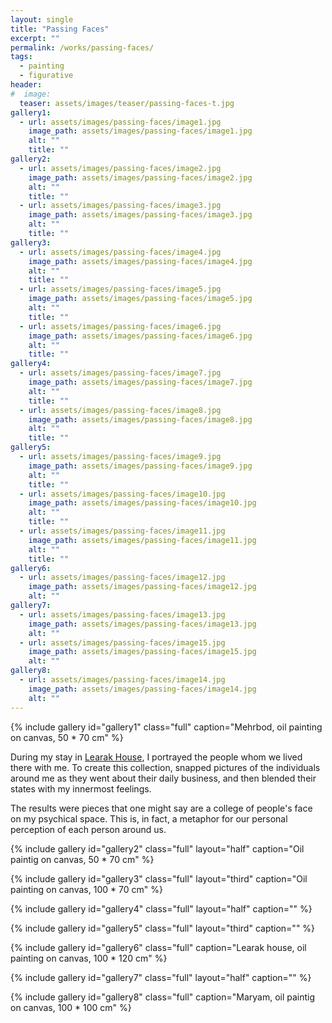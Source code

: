 ```yaml
---
layout: single
title: "Passing Faces"
excerpt: ""
permalink: /works/passing-faces/
tags:
  - painting
  - figurative
header:
#  image: 
  teaser: assets/images/teaser/passing-faces-t.jpg 
gallery1:
  - url: assets/images/passing-faces/image1.jpg
    image_path: assets/images/passing-faces/image1.jpg
    alt: ""
    title: ""
gallery2:
  - url: assets/images/passing-faces/image2.jpg
    image_path: assets/images/passing-faces/image2.jpg
    alt: ""
    title: ""
  - url: assets/images/passing-faces/image3.jpg
    image_path: assets/images/passing-faces/image3.jpg
    alt: ""
    title: ""
gallery3:
  - url: assets/images/passing-faces/image4.jpg
    image_path: assets/images/passing-faces/image4.jpg
    alt: ""
    title: ""
  - url: assets/images/passing-faces/image5.jpg
    image_path: assets/images/passing-faces/image5.jpg
    alt: ""
    title: ""
  - url: assets/images/passing-faces/image6.jpg
    image_path: assets/images/passing-faces/image6.jpg
    alt: ""
    title: ""
gallery4:
  - url: assets/images/passing-faces/image7.jpg
    image_path: assets/images/passing-faces/image7.jpg
    alt: ""
    title: ""
  - url: assets/images/passing-faces/image8.jpg
    image_path: assets/images/passing-faces/image8.jpg
    alt: ""
    title: ""
gallery5:
  - url: assets/images/passing-faces/image9.jpg
    image_path: assets/images/passing-faces/image9.jpg
    alt: ""
    title: ""
  - url: assets/images/passing-faces/image10.jpg
    image_path: assets/images/passing-faces/image10.jpg
    alt: ""
    title: ""	 
  - url: assets/images/passing-faces/image11.jpg
    image_path: assets/images/passing-faces/image11.jpg
    alt: ""
    title: ""
gallery6:
  - url: assets/images/passing-faces/image12.jpg
    image_path: assets/images/passing-faces/image12.jpg
    alt: ""
gallery7:
  - url: assets/images/passing-faces/image13.jpg
    image_path: assets/images/passing-faces/image13.jpg
    alt: ""
  - url: assets/images/passing-faces/image15.jpg
    image_path: assets/images/passing-faces/image15.jpg
    alt: ""
gallery8:
  - url: assets/images/passing-faces/image14.jpg
    image_path: assets/images/passing-faces/image14.jpg
    alt: ""
---
```


{% include gallery id="gallery1" class="full" caption="Mehrbod, oil painting on canvas, 50 * 70 cm" %}

During my stay in [Learak House](https://www.instagram.com/learak.house/), I portrayed the people whom we lived there with me. To create this collection, snapped pictures of the individuals around me as they went about their daily business, and then blended their states with my innermost feelings.

The results were pieces that one might say are a college of people's face on my psychical space. This is, in fact, a metaphor for our personal perception of each person around us.

{% include gallery id="gallery2" class="full" layout="half" caption="Oil paintig on canvas, 50 * 70 cm" %}

{% include gallery id="gallery3" class="full" layout="third" caption="Oil painting on canvas, 100 * 70 cm" %}

{% include gallery id="gallery4" class="full" layout="half" caption="" %}

{% include gallery id="gallery5" class="full" layout="third" caption="" %}

{% include gallery id="gallery6" class="full" caption="Learak house, oil painting on canvas, 100 * 120 cm" %}

{% include gallery id="gallery7" class="full" layout="half" caption="" %}

{% include gallery id="gallery8" class="full" caption="Maryam, oil paintig on canvas, 100 * 100 cm" %}